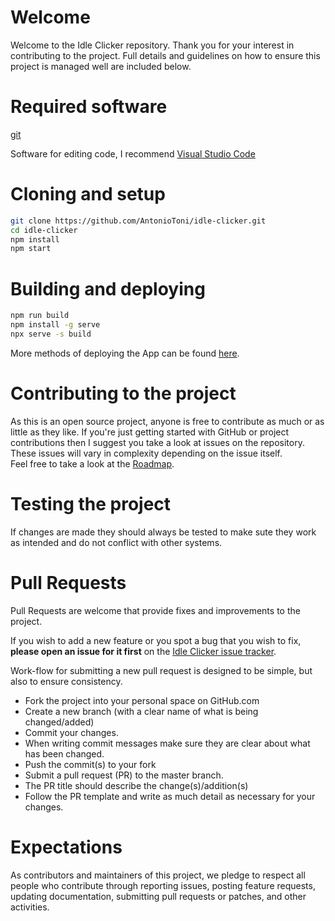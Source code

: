 # Welcome

Welcome to the Idle Clicker repository. Thank you for your interest in contributing to the project. Full details and guidelines on 
how to ensure this project is managed well are included below.

# Required software

<a href="https://git-scm.com/downloads">git</a>

Software for editing code, I recommend <a href="https://code.visualstudio.com/download">Visual Studio Code</a>

# Cloning and setup

```sh
git clone https://github.com/AntonioToni/idle-clicker.git
cd idle-clicker
npm install
npm start
```

# Building and deploying

```sh
npm run build
npm install -g serve
npx serve -s build
```
More methods of deploying the App can be found <a href="https://create-react-app.dev/docs/deployment">here</a>.

# Contributing to the project

As this is an open source project, anyone is free to contribute as much or as little as they like. If you're just 
getting started with GitHub or project contributions then I suggest you take a look at issues on the repository. 
These issues will vary in complexity depending on the issue itself.\
Feel free to take a look at the <a href="https://github.com/users/AntonioToni/projects/2">Roadmap</a>.

# Testing the project

If changes are made they should always be tested to make sute they work as intended and do not conflict with other systems.

# Pull Requests

Pull Requests are welcome that provide fixes and improvements to the project.

If you wish to add a new feature or you spot a bug that you wish to fix, **please open an issue for it first** on the
<a href="https://github.com/AntonioToni/idle-clicker/issues">Idle Clicker issue tracker</a>.

Work-flow for submitting a new pull request is designed to be simple, but also to ensure consistency.

* Fork the project into your personal space on GitHub.com
* Create a new branch (with a clear name of what is being changed/added)
* Commit your changes.
* When writing commit messages make sure they are clear about what has been changed.
* Push the commit(s) to your fork
* Submit a pull request (PR) to the master branch.
* The PR title should describe the change(s)/addition(s)
* Follow the PR template and write as much detail as necessary for your changes.

# Expectations
As contributors and maintainers of this project, we pledge to respect all people who contribute through reporting issues, 
posting feature requests, updating documentation, submitting pull requests or patches, and other activities.

